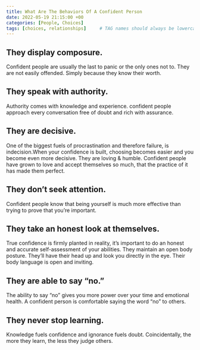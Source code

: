 ```yaml
---
title: What Are The Behaviors Of A Confident Person
date: 2022-05-19 21:15:00 +00
categories: [People, Choices]
tags: [choices, relationships]     # TAG names should always be lowercase
---
```


## They display composure. 

Confident people are usually the last to panic or the only ones not to.
They are not easily offended. Simply because they know their worth.

## They speak with authority. 

Authority comes with knowledge and experience. confident people approach every conversation free of doubt and rich with assurance.

## They are decisive.

One of the biggest fuels of procrastination and therefore failure, is indecision.When your confidence is built, choosing becomes easier and you become even more decisive.
They are loving & humble. Confident people have grown to love and accept themselves so much, that the practice of it has made them perfect.

## They don’t seek attention. 

Confident people know that being yourself is much more effective than trying to prove that you’re important.

## They take an honest look at themselves. 

True confidence is firmly planted in reality, it’s important to do an honest and accurate self-assessment of your abilities.
They maintain an open body posture. They’ll have their head up and look you directly in the eye. Their body language is open and inviting.

## They are able to say “no.” 

The ability to say “no” gives you more power over your time and emotional health. A confident person is comfortable saying the word “no” to others.

## They never stop learning. 

Knowledge fuels confidence and ignorance fuels doubt. Coincidentally, the more they learn, the less they judge others.